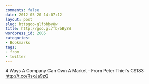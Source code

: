 ```yaml
---
comments: false
date: 2012-05-20 14:07:12
layout: post
slug: httpgoo-glfbbby8w
title: http://goo.gl/fb/bBy8W
wordpress_id: 2605
categories:
- Bookmarks
tags:
- from
- twitter
---
```


4 Ways A Company Can Own A Market - From Peter Thiel's CS183 http://t.co/RsxJa9zQ
